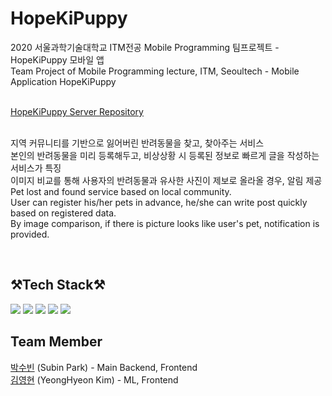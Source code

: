 # HopeKiPuppy
2020 서울과학기술대학교 ITM전공 Mobile Programming 팀프로젝트 - HopeKiPuppy 모바일 앱<br>
Team Project of Mobile Programming lecture, ITM, Seoultech - Mobile Application HopeKiPuppy<br><br>

[HopeKiPuppy Server Repository](https://github.com/twinklesu/mpBackends)<br><br>

지역 커뮤니티를 기반으로 잃어버린 반려동물을 찾고, 찾아주는 서비스<br>
본인의 반려동물을 미리 등록해두고, 비상상황 시 등록된 정보로 빠르게 글을 작성하는 서비스가 특징<br>
이미지 비교를 통해 사용자의 반려동물과 유사한 사진이 제보로 올라올 경우, 알림 제공<br>
Pet lost and found service based on local community.<Br>
User can register his/her pets in advance, he/she can write post quickly based on registered data.<br>
By image comparison, if there is picture looks like user's pet, notification is provided.<br> 

<br>

## ⚒️Tech Stack⚒️

<img src="https://img.shields.io/badge/Django-092E20?style=for-the-badge&logo=Django&logoColor=white"> <img src="https://img.shields.io/badge/TensorFlow-FF6F00?style=for-the-badge&logo=Tensorflow&logoColor=white"> <img src="https://img.shields.io/badge/Firebase-FFCA28?style=for-the-badge&logo=Firebase&logoColor=white"> <img src="https://img.shields.io/badge/AWS-232F3E?style=for-the-badge&logo=AmazonAWS&logoColor=white"> <img src="https://img.shields.io/badge/MySQL-4479A1?style=for-the-badge&logo=MySQL&logoColor=white"> 

## Team Member

[박수빈](https://www.github.com/twinklesu) (Subin Park) - Main Backend, Frontend <Br>
[김영현](https://github.com/YeongHyeon-Kim) (YeongHyeon Kim) - ML, Frontend
